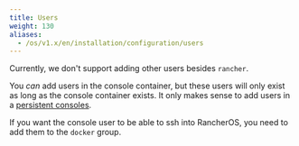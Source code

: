 ```yaml
---
title: Users
weight: 130
aliases:
  - /os/v1.x/en/installation/configuration/users
---
```


Currently, we don't support adding other users besides `rancher`.

You _can_ add users in the console container, but these users will only exist as long as the console container exists. It only makes sense to add users in a [persistent consoles]({{<baseurl>}}/os/v1.x/en/installation/custom-builds/custom-console/#console-persistence).

If you want the console user to be able to ssh into RancherOS, you need to add them
to the `docker` group.
